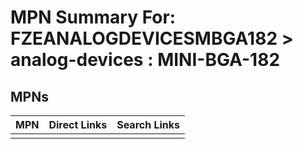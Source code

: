 



# MPN Summary For: FZEANALOGDEVICESMBGA182 > analog-devices : MINI-BGA-182

## MPNs
  

|MPN|Direct Links|Search Links|
| :--- | :--- | :--- |
||||
